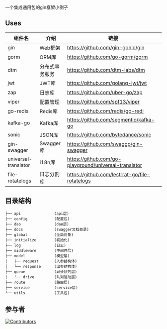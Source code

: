 一个集成通用包的gin框架小例子

## Uses

| 组件名                  | 介绍       | 链接                                                    |
|----------------------|----------|-------------------------------------------------------|
| gin                  | Web框架    | https://github.com/gin-gonic/gin                      |
| gorm                 | ORM库     | https://github.com/go-gorm/gorm                       |
| dtm                  | 分布式事务服务  | https://github.com/dtm-labs/dtm                       |
| jwt                  | JWT库     | https://github.com/golang-jwt/jwt                     |
| zap                  | 日志库      | https://github.com/uber-go/zap                        |
| viper                | 配置管理     | https://github.com/spf13/viper                        |
| go-redis             | Redis库   | https://github.com/redis/go-redi                      |
| kafka-go             | Kafka库   | https://github.com/segmentio/kafka-go                 |
| sonic                | JSON库    | https://github.com/bytedance/sonic                    |
| gin-swagger          | Swagger库 | https://github.com/swaggo/gin-swagger                 |
| universal-translator | i18n库    | https://github.com/go-playground/universal-translator |
| file-rotatelogs      | 日志分割库    | https://github.com/lestrrat-go/file-rotatelogs        |

## 目录结构

```
├── api               (api层)
├── config            (配置包)
├── dao               (dao层)
├── docs              (swagger文档目录)
├── global            (全局对象)
├── initialize        (初始化)
├── log               (日志)
├── middleware        (中间件层)
├── model             (模型层)
│   ├── request       (入参结构体)
│   └── response      (出参结构体)
├── queue             (异步队列层)
│   └── drive         (队列驱动层)
├── route             (路由层)
├── service           (service层)
└── utils             (工具包)
```

## 参与者

[![Contributors](https://contributors-img.web.app/image?repo=Gekkoou/gin-example)](https://github.com/Gekkoou/gin-example/graphs/contributors)
